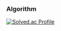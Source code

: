 ### Algorithm 
[![Solved.ac Profile](http://mazassumnida.wtf/api/v2/generate_badge?boj=dltlsql8389)](https://solved.ac/dltlsql8389/)
